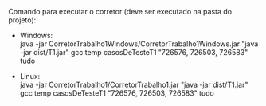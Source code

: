 Comando para executar o corretor (deve ser executado na pasta do projeto): 
- Windows:  
java -jar CorretorTrabalho1Windows/CorretorTrabalho1Windows.jar "java -jar dist/T1.jar" gcc temp casosDeTesteT1 "726576, 726503, 726583" tudo  

- Linux:  
java -jar CorretorTrabalho1/CorretorTrabalho1.jar "java -jar dist/T1.jar" gcc temp casosDeTesteT1 "726576, 726503, 726583" tudo  
